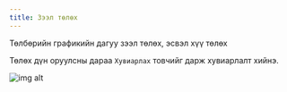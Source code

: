 ```yaml
---
title: Зээл төлөх
---	
```

Төлбөрийн графикийн дагуу зээл төлөх, эсвэл хүү төлөх

Төлөх дүн оруулсны дараа `Хувиарлах` товчийг дарж хувиарлалт хийнэ.

![img alt](/img/zeelTuluh.png)